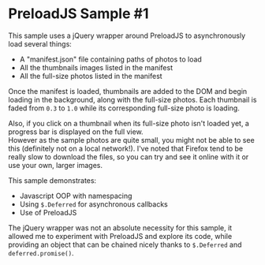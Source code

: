 PreloadJS Sample #1
===================

This sample uses a jQuery wrapper around PreloadJS to asynchronously load several things: 

  * A "manifest.json" file containing paths of photos to load
  * All the thumbnails images listed in the manifest
  * All the full-size photos listed in the manifest
            
Once the manifest is loaded, thumbnails are added to the DOM and begin loading in the background, along with the full-size
photos. Each thumbnail is faded from ```0.3``` to ```1.0``` while its corresponding full-size photo is loading.
            
Also, if you click on a thumbnail when its full-size photo isn't loaded yet, a progress bar is displayed on the full view.  
However as the sample photos are quite small, you might not be able to see this (definitely not on a local network!). I've
noted that Firefox tend to be really slow to download the files, so you can try and see it online with it or use your own,
larger images.
            
This sample demonstrates:
            
  * Javascript OOP with namespacing
  * Using ```$.Deferred``` for asynchronous callbacks
  * Use of PreloadJS
            
The jQuery wrapper was not an absolute necessity for this sample, it allowed me to experiment with PreloadJS and explore
its code, while providing an object that can be chained nicely thanks to ```$.Deferred``` and ```deferred.promise()```.
